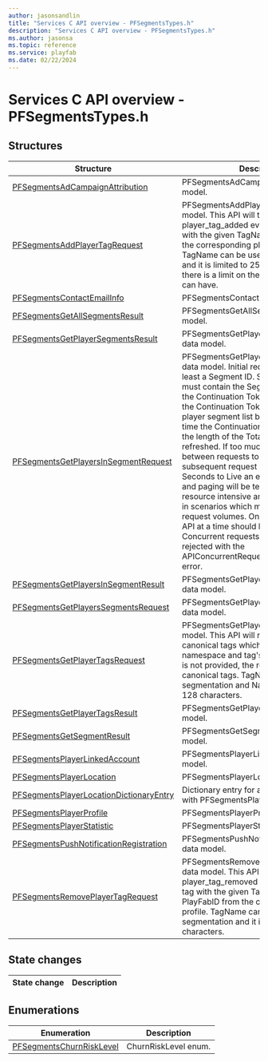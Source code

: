 ```yaml
---
author: jasonsandlin
title: "Services C API overview - PFSegmentsTypes.h"
description: "Services C API overview - PFSegmentsTypes.h"
ms.author: jasonsa
ms.topic: reference
ms.service: playfab
ms.date: 02/22/2024
---
```


# Services C API overview - PFSegmentsTypes.h

  
## Structures  

| Structure | Description |  
| --- | --- |  
| [PFSegmentsAdCampaignAttribution](structs/pfsegmentsadcampaignattribution.md) | PFSegmentsAdCampaignAttribution data model. |  
| [PFSegmentsAddPlayerTagRequest](structs/pfsegmentsaddplayertagrequest.md) | PFSegmentsAddPlayerTagRequest data model. This API will trigger a player_tag_added event and add a tag with the given TagName and PlayFabID to the corresponding player profile. TagName can be used for segmentation and it is limited to 256 characters. Also there is a limit on the number of tags a title can have. |  
| [PFSegmentsContactEmailInfo](structs/pfsegmentscontactemailinfo.md) | PFSegmentsContactEmailInfo data model. |  
| [PFSegmentsGetAllSegmentsResult](structs/pfsegmentsgetallsegmentsresult.md) | PFSegmentsGetAllSegmentsResult data model. |  
| [PFSegmentsGetPlayerSegmentsResult](structs/pfsegmentsgetplayersegmentsresult.md) | PFSegmentsGetPlayerSegmentsResult data model. |  
| [PFSegmentsGetPlayersInSegmentRequest](structs/pfsegmentsgetplayersinsegmentrequest.md) | PFSegmentsGetPlayersInSegmentRequest data model. Initial request must contain at least a Segment ID. Subsequent requests must contain the Segment ID as well as the Continuation Token. Failure to send the Continuation Token will result in a new player segment list being generated. Each time the Continuation Token is passed in the length of the Total Seconds to Live is refreshed. If too much time passes between requests to the point that a subsequent request is past the Total Seconds to Live an error will be returned and paging will be terminated. This API is resource intensive and should not be used in scenarios which might generate high request volumes. Only one request to this API at a time should be made per title. Concurrent requests to the API may be rejected with the APIConcurrentRequestLimitExceeded error. |  
| [PFSegmentsGetPlayersInSegmentResult](structs/pfsegmentsgetplayersinsegmentresult.md) | PFSegmentsGetPlayersInSegmentResult data model. |  
| [PFSegmentsGetPlayersSegmentsRequest](structs/pfsegmentsgetplayerssegmentsrequest.md) | PFSegmentsGetPlayersSegmentsRequest data model. |  
| [PFSegmentsGetPlayerTagsRequest](structs/pfsegmentsgetplayertagsrequest.md) | PFSegmentsGetPlayerTagsRequest data model. This API will return a list of canonical tags which includes both namespace and tag's name. If namespace is not provided, the result is a list of all canonical tags. TagName can be used for segmentation and Namespace is limited to 128 characters. |  
| [PFSegmentsGetPlayerTagsResult](structs/pfsegmentsgetplayertagsresult.md) | PFSegmentsGetPlayerTagsResult data model. |  
| [PFSegmentsGetSegmentResult](structs/pfsegmentsgetsegmentresult.md) | PFSegmentsGetSegmentResult data model. |  
| [PFSegmentsPlayerLinkedAccount](structs/pfsegmentsplayerlinkedaccount.md) | PFSegmentsPlayerLinkedAccount data model. |  
| [PFSegmentsPlayerLocation](structs/pfsegmentsplayerlocation.md) | PFSegmentsPlayerLocation data model. |  
| [PFSegmentsPlayerLocationDictionaryEntry](structs/pfsegmentsplayerlocationdictionaryentry.md) | Dictionary entry for an associative array with PFSegmentsPlayerLocation values. |  
| [PFSegmentsPlayerProfile](structs/pfsegmentsplayerprofile.md) | PFSegmentsPlayerProfile data model. |  
| [PFSegmentsPlayerStatistic](structs/pfsegmentsplayerstatistic.md) | PFSegmentsPlayerStatistic data model. |  
| [PFSegmentsPushNotificationRegistration](structs/pfsegmentspushnotificationregistration.md) | PFSegmentsPushNotificationRegistration data model. |  
| [PFSegmentsRemovePlayerTagRequest](structs/pfsegmentsremoveplayertagrequest.md) | PFSegmentsRemovePlayerTagRequest data model. This API will trigger a player_tag_removed event and remove a tag with the given TagName and PlayFabID from the corresponding player profile. TagName can be used for segmentation and it is limited to 256 characters. |  
  
## State changes  
  
| State change | Description |  
| --- | --- |  
  
## Enumerations  

| Enumeration | Description |  
| --- | --- |  
| [PFSegmentsChurnRiskLevel](enums/pfsegmentschurnrisklevel.md) | ChurnRiskLevel enum.|  
